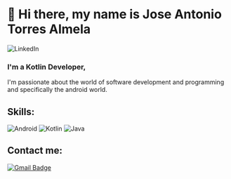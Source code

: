 # 👋 Hi there, my name is Jose Antonio Torres Almela
![LinkedIn](https://img.shields.io/badge/linkedin-%705b0b44.svg?style=for-the-badge&logo=linkedin&logoColor=white)
### I'm a Kotlin Developer, 
I'm passionate about the world of software development and programming and specifically the android world.

## Skills:

![Android](https://img.shields.io/badge/-android-3279CE?style=plastic&logo=android)
![Kotlin](https://img.shields.io/badge/-kotlin-7F8489?style=plastic&logo=kotlin)
![Java](https://img.shields.io/badge/-java-E34A86?style=plastic&logo=java)

## Contact me:

[![Gmail Badge](https://img.shields.io/badge/j_torres_almela@hotmail.com-3279CE?style=plastic&logo=Mail.Ru&logoColor=white&link=mailto:j_torres_almela@hotmail.com)](mailto:j_torres_almela@hotmail.com)


